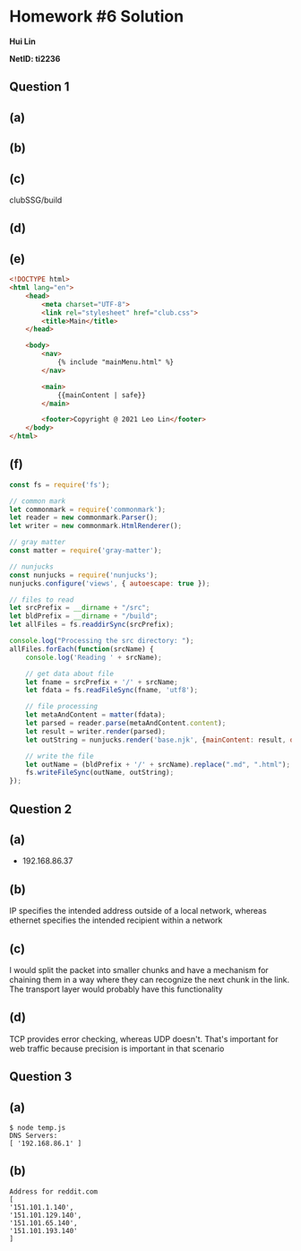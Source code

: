 # Homework #6 Solution
**Hui Lin**

**NetID: ti2236**

## Question 1
## (a)
## (b)
## (c)
clubSSG/build
## (d)
## (e)
``` html
<!DOCTYPE html>
<html lang="en">
    <head>
        <meta charset="UTF-8">
        <link rel="stylesheet" href="club.css">
        <title>Main</title>
    </head>

    <body>
        <nav>
            {% include "mainMenu.html" %}
        </nav>

        <main>
            {{mainContent | safe}}
        </main>

        <footer>Copyright @ 2021 Leo Lin</footer>
    </body>
</html>
```
## (f)
``` javascript
const fs = require('fs');

// common mark
let commonmark = require('commonmark');
let reader = new commonmark.Parser();
let writer = new commonmark.HtmlRenderer();

// gray matter
const matter = require('gray-matter');

// nunjucks
const nunjucks = require('nunjucks');
nunjucks.configure('views', { autoescape: true });

// files to read
let srcPrefix = __dirname + "/src";
let bldPrefix = __dirname + "/build";
let allFiles = fs.readdirSync(srcPrefix);

console.log("Processing the src directory: ");
allFiles.forEach(function(srcName) {
    console.log('Reading ' + srcName);

    // get data about file
    let fname = srcPrefix + '/' + srcName;
    let fdata = fs.readFileSync(fname, 'utf8');

    // file processing
    let metaAndContent = matter(fdata);
    let parsed = reader.parse(metaAndContent.content);
    let result = writer.render(parsed);
    let outString = nunjucks.render('base.njk', {mainContent: result, data: metaAndContent.data});

    // write the file
    let outName = (bldPrefix + '/' + srcName).replace(".md", ".html");
    fs.writeFileSync(outName, outString);
});
```
## Question 2
## (a)
* 192.168.86.37
## (b)
IP specifies the intended address outside of a local network, whereas ethernet specifies the intended recipient within a network
## (c)
I would split the packet into smaller chunks and have a mechanism for chaining them in a way where they can recognize the next chunk in the link. The transport layer would probably have this functionality
## (d)
TCP provides error checking, whereas UDP doesn't. That's important for web traffic because precision is important in that scenario

## Question 3
## (a)
    $ node temp.js
    DNS Servers:
    [ '192.168.86.1' ]
## (b)
    Address for reddit.com
    [
    '151.101.1.140',
    '151.101.129.140',
    '151.101.65.140',
    '151.101.193.140'
    ]